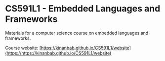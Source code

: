 # CS591L1 - Embedded Languages and Frameworks
Materials for a computer science course on embedded languages and frameworks.

Course website: [https://kinanbab.github.io/CS591L1/website](https://https://kinanbab.github.io/CS591L1/website)
